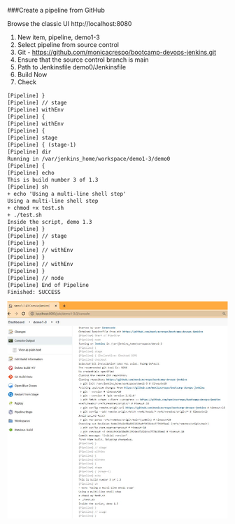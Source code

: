 ###Create a pipeline from GitHub

Browse the classic UI http://localhost:8080

1. New item, pipeline, demo1-3
2. Select pipeline from source control
3. Git - https://github.com/monicacrespo/bootcamp-devops-jenkins.git
4. Ensure that the source control branch is main
5. Path to Jenkinsfile demo0/Jenkinsfile
6. Build Now
7. Check

```
[Pipeline] }
[Pipeline] // stage
[Pipeline] withEnv
[Pipeline] {
[Pipeline] withEnv
[Pipeline] {
[Pipeline] stage
[Pipeline] { (stage-1)
[Pipeline] dir
Running in /var/jenkins_home/workspace/demo1-3/demo0
[Pipeline] {
[Pipeline] echo 
This is build number 3 of 1.3
[Pipeline] sh
+ echo 'Using a multi-line shell step'
Using a multi-line shell step
+ chmod +x test.sh
+ ./test.sh
Inside the script, demo 1.3
[Pipeline] }
[Pipeline] // stage
[Pipeline] }
[Pipeline] // withEnv
[Pipeline] }
[Pipeline] // withEnv
[Pipeline] }
[Pipeline] // node
[Pipeline] End of Pipeline
Finished: SUCCESS
```

![Console Output](https://github.com/monicacrespo/bootcamp-devops-jenkins/blob/main/demo0/ConsoleOutput.JPG)